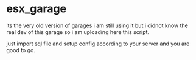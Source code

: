 # esx_garage
its the very old version of garages i am still using it but i didnot know the real dev of this garage so i am uploading here this script.

just import sql file and setup config according to your server and you are good to go.

